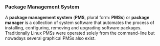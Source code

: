 ### Package Management System
A **package management system** (**PMS**, plural form: **PMSs**) or **package manager** is a collection of system software that automates the process of installing, configuring, removing and upgrading software packages. Traditionally Linux PMSs were operated solely from the command-line but nowadays several graphical PMSs also exist.
